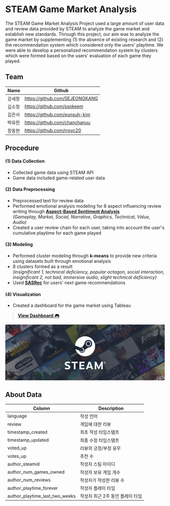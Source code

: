# STEAM Game Market Analysis

The STEAM Game Market Analysis Project used a large amount of user data and review data provided by STEAM to analyze the game market and establish new standards.  Through this project, our aim was to analyze the game market by supplementing (1) the absence of existing research and (2) the recommendation system which considered only the users' playtime. We were able to develop a personalized recommendation system by clusters which were formed based on the users' evaluation of each game they played.

## Team

| Name   | Github                         |
| ------ | ------------------------------ |
| 강세정 | https://github.com/SEJEONGKANG |
| 김소정 | https://github.com/ssokeem     |
| 김은서 | https://github.com/eunsuh-kim  |
| 박유찬 | https://github.com/chanchanuu  |
| 장동현 | https://github.com/rroyc20     |

## Procedure

#### (1) Data Collection

- Collected game data using STEAM API
- Game data included game-related user data

#### (2) Data Preprocessing

- Preprocessed text for review data
- Performed emotional analysis modeling for 8 aspect influencing review writing through **[Aspect-Based Sentiment Analysis](https://huggingface.co/yangheng/deberta-v3-base-absa-v1.1)** </br>
  _(Gameplay, Market, Social, Narrative, Graphics, Technical, Value, Audio)_
- Created a user review chain for each user, taking into account the user's cumulative playtime for each game played

#### (3) Modeling

- Performed cluster modeling through **k-means** to provide new criteria using datasets built through emotional analysis
- 8 clusters formed as a result </br>
  _(insignificant 1, technical deficiency, popular octagon, social interaction, insignificant 2, not bad, immersive audio, slight technical deficiency)_
- Used **[SASRec](https://github.com/kang205/SASRec)** for users' next game recommendations

#### (4) Visualization

- Created a dashboard for the game market using Tableau
> [**View Dashboard 🎮**](https://public.tableau.com/app/profile/eunsuh.kim/viz/SteamGameMarketAnalysis/SteamDashboard0)

<p align="center"><img src = "./images/main.png"></p>

## About Data

| Column                         | Description                      |
| ------------------------------ | -------------------------------- |
| language                       | 작성 언어                        |
| review                         | 게임에 대한 리뷰                 |
| timestamp_created              | 최초 작성 타임스탬프             |
| timestamp_updated              | 최종 수정 타임스탬프             |
| voted_up                       | 리뷰의 긍정/부정 유무            |
| votes_up                       | 추천 수                          |
| author_steamid                 | 작성자 스팀 아이디               |
| author_num_games_owned         | 작성자 보유 게임 개수            |
| author_num_reviews             | 작성자가 작성한 리뷰 수          |
| author_playtime_forever        | 작성자 플레이 타임               |
| author_playtime_last_two_weeks | 작성자 최근 2주 동안 플레이 타임 |
